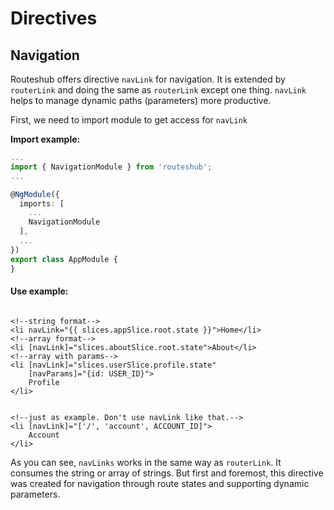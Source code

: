 # Directives

## Navigation

Routeshub offers directive `navLink` for navigation. It is extended by `routerLink` and doing the same as `routerLink` except one thing. `navLink` helps to manage dynamic paths \(parameters\) more productive.

First, we need to import module to get access for `navLink`

**Import example:**

```typescript
...
import { NavigationModule } from 'routeshub';
...

@NgModule({
  imports: [
    ...
    NavigationModule
  ],
  ...
})
export class AppModule {
}

```

#### Use example:

```markup

<!--string format-->
<li navLink="{{ slices.appSlice.root.state }}">Home</li>
<!--array format-->
<li [navLink]="slices.aboutSlice.root.state">About</li>
<!--array with params-->
<li [navLink]="slices.userSlice.profile.state" 
    [navParams]="{id: USER_ID}">
    Profile
</li>


<!--just as example. Don't use navLink like that.-->
<li [navLink]="['/', 'account', ACCOUNT_ID]">
    Account
</li>

```

As you can see, `navLinks` works in the same way as `routerLink`. It consumes the string or array of strings. But first and foremost, this directive was created for navigation through route states and supporting dynamic parameters.

